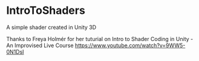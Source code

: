 # IntroToShaders
A simple shader created in Unity 3D 

Thanks to Freya Holmér for her tuturial on Intro to Shader Coding in Unity - An Improvised Live Course
https://www.youtube.com/watch?v=9WW5-0N1DsI


